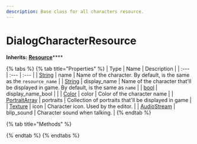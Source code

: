 ```yaml
---
description: Base class for all characters resource.
---
```


# DialogCharacterResource

**Inherits:** [**Resource**](https://docs.godotengine.org/es/stable/classes/class_resource.html)\*\*\*\*

{% tabs %}
{% tab title="Properties" %}
| Type | Name | Description |
| :--- | :--- | :--- |
| [String](https://docs.godotengine.org/es/stable/classes/class_string.html#class-string) | name | Name of the character. By default, is the same as the `resource_name` |
| [String](https://docs.godotengine.org/es/stable/classes/class_string.html#class-string) | display\_name | Name of the character that'll be displayed in game. By default, is the same as `name` |
| [bool](https://docs.godotengine.org/es/stable/classes/class_bool.html#class-bool) | display\_name\_bool |  |
| [Color](https://docs.godotengine.org/es/stable/classes/class_color.html) | color | Color of the character name |
| [PortraitArray](resourcearray.md) | portraits | Collection of portraits that'll be displayed in game |
| [Texture](https://docs.godotengine.org/es/stable/classes/class_texture.html#class-texture) | icon | Character icon. Used by the editor. |
| [AudioStream](https://docs.godotengine.org/es/stable/classes/class_audiostream.html#class-audiostream) | blip\_sound | Character sound when talking. |
{% endtab %}

{% tab title="Methods" %}

{% endtab %}
{% endtabs %}

